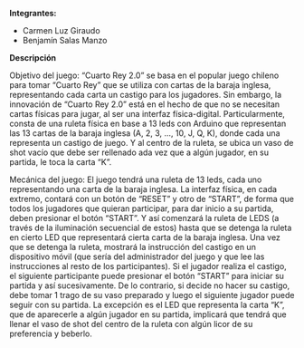 **Integrantes:**

  - Carmen Luz Giraudo
  - Benjamín Salas Manzo

**Descripción**

Objetivo del juego: “Cuarto Rey 2.0” se basa en el popular juego chileno para tomar “Cuarto Rey” que se utiliza con cartas de la baraja inglesa, representando cada carta un castigo para los jugadores. Sin embargo, la innovación de “Cuarto Rey 2.0” está en el hecho de que no se necesitan cartas físicas para jugar, al ser una interfaz física-digital. Particularmente, consta de una ruleta física en base a 13 leds con Arduino que representan las 13 cartas de la baraja inglesa (A, 2, 3, ..., 10, J, Q, K), donde cada una representa un castigo de juego. Y al centro de la ruleta, se ubica un vaso de shot vacío que debe ser rellenado  ada vez que a algún jugador, en su partida, le toca la carta “K”.

Mecánica del juego: El juego tendrá una ruleta de 13 leds, cada uno representando una carta de la baraja inglesa. La interfaz física, en cada extremo, contará con un botón de “RESET” y otro de “START”, de forma que todos los jugadores que quieran participar, para dar inicio a su partida, deben presionar el botón “START”. Y así comenzará la ruleta de LEDS (a través de la iluminación secuencial de estos) hasta que se detenga la ruleta en cierto LED que representará cierta carta de la baraja inglesa. Una vez que se detenga la ruleta, mostrará la instrucción del castigo en un dispositivo móvil (que sería del administrador del juego y que lee las instrucciones al resto de los participantes). Si el jugador realiza el castigo, el siguiente participante puede presionar el botón “START” para iniciar su partida y así sucesivamente. De lo contrario, si decide no hacer su castigo, debe tomar 1 trago de su vaso preparado y luego el siguiente jugador puede seguir con su partida. La excepción es el LED que representa la carta “K”, que de aparecerle a algún jugador en su partida, implicará que tendrá que llenar el vaso de shot del centro de la ruleta con algún licor de su preferencia y beberlo.
